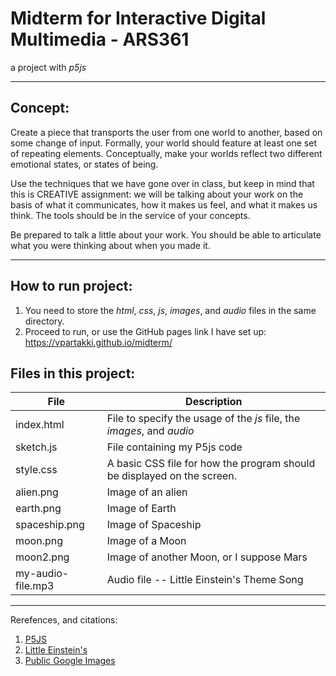 # Midterm for Interactive Digital Multimedia - ARS361

a project with *p5js*

***


## Concept:
Create a piece that transports the user from one world to another, based on some change of input. Formally, your world should feature at least one set of repeating elements. Conceptually, make your worlds reflect two different emotional states, or states of being.

Use the techniques that we have gone over in class, but keep in mind that this is CREATIVE assignment: we will be talking about your work on the basis of what it communicates, how it makes us feel, and what it makes us think. The tools should be in the service of your concepts.

Be prepared to talk a little about your work. You should be able to articulate what you were thinking about when you made it.

***

## How to run project:
1. You need to store the _html_, _css_, _js_, _images_, and _audio_ files in the same directory.
2. Proceed to run, or use the GitHub pages link I have set up: https://vpartakki.github.io/midterm/


## Files in this project:

File  | Description
------------- | -------------
index.html  | File to specify the usage of the *js* file, the *images*, and *audio*
sketch.js  | File containing my P5js code
style.css  | A basic CSS file for how the program should be displayed on the screen.
alien.png  | Image of an alien
earth.png  | Image of Earth
spaceship.png  | Image of Spaceship
moon.png  | Image of a Moon
moon2.png  | Image of another Moon, or I suppose Mars
my-audio-file.mp3  | Audio file -- Little Einstein's Theme Song



***

Rerefences, and citations:
1. [P5JS](https://p5js.org/)
2. [Little Einstein's](https://en.wikipedia.org/wiki/Little_Einsteins)
3. [Public Google Images](https://images.google.com/)
